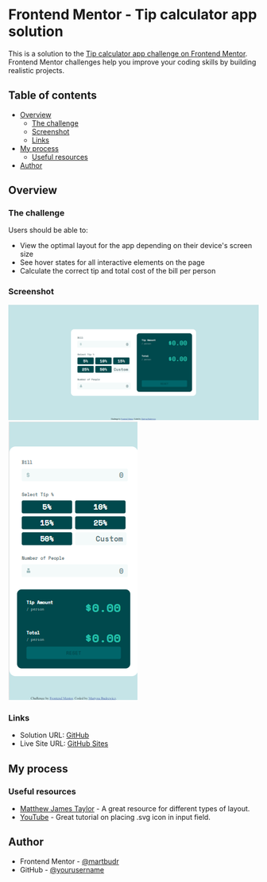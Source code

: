 # Frontend Mentor - Tip calculator app solution

This is a solution to the [Tip calculator app challenge on Frontend Mentor](https://www.frontendmentor.io/challenges/tip-calculator-app-ugJNGbJUX). Frontend Mentor challenges help you improve your coding skills by building realistic projects.

## Table of contents

- [Overview](#overview)
  - [The challenge](#the-challenge)
  - [Screenshot](#screenshot)
  - [Links](#links)
- [My process](#my-process)
  - [Useful resources](#useful-resources)
- [Author](#author)

## Overview

### The challenge

Users should be able to:

- View the optimal layout for the app depending on their device's screen size
- See hover states for all interactive elements on the page
- Calculate the correct tip and total cost of the bill per person

### Screenshot

![Desktop](./screenshot_desktop.png)
![Mobile](./screenshot_mobile.png)

### Links

- Solution URL: [GitHub](https://github.com/martbudr/Frontend-Mentor---Tip-calculator-app)
- Live Site URL: [GitHub Sites](https://martbudr.github.io/Frontend-Mentor---Tip-calculator-app/)

## My process

### Useful resources

- [Matthew James Taylor](https://matthewjamestaylor.com/2-column-layouts#static-2-column-grid) - A great resource for different types of layout.
- [YouTube](https://www.youtube.com/watch?v=rWjntaq4FW4&ab_channel=zFunxWebDevelopementIdeas) - Great tutorial on placing .svg icon in input field.

## Author

- Frontend Mentor - [@martbudr](https://www.frontendmentor.io/profile/martbudr)
- GitHub - [@yourusername](https://www.github.com/martbudr)